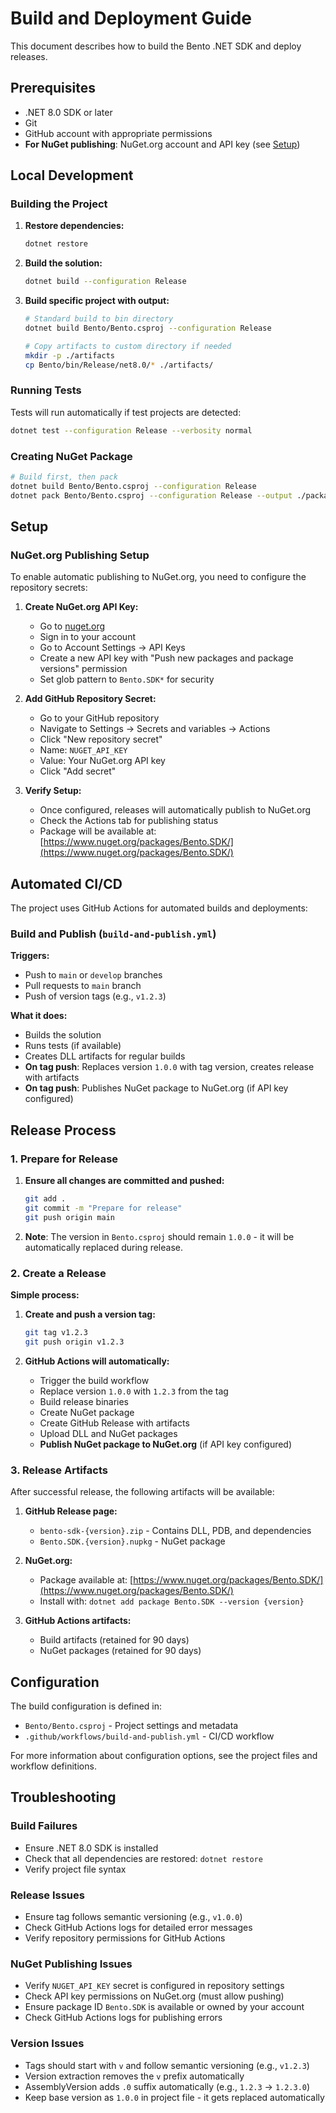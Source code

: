 # Build and Deployment Guide

This document describes how to build the Bento .NET SDK and deploy releases.

## Prerequisites

-   .NET 8.0 SDK or later
-   Git
-   GitHub account with appropriate permissions
-   **For NuGet publishing**: NuGet.org account and API key (see [Setup](#setup))

## Local Development

### Building the Project

1. **Restore dependencies:**

    ```bash
    dotnet restore
    ```

2. **Build the solution:**

    ```bash
    dotnet build --configuration Release
    ```

3. **Build specific project with output:**

    ```bash
    # Standard build to bin directory
    dotnet build Bento/Bento.csproj --configuration Release

    # Copy artifacts to custom directory if needed
    mkdir -p ./artifacts
    cp Bento/bin/Release/net8.0/* ./artifacts/
    ```

### Running Tests

Tests will run automatically if test projects are detected:

```bash
dotnet test --configuration Release --verbosity normal
```

### Creating NuGet Package

```bash
# Build first, then pack
dotnet build Bento/Bento.csproj --configuration Release
dotnet pack Bento/Bento.csproj --configuration Release --output ./packages --no-build
```

## Setup

### NuGet.org Publishing Setup

To enable automatic publishing to NuGet.org, you need to configure the repository secrets:

1. **Create NuGet.org API Key:**

    - Go to [nuget.org](https://www.nuget.org/)
    - Sign in to your account
    - Go to Account Settings → API Keys
    - Create a new API key with "Push new packages and package versions" permission
    - Set glob pattern to `Bento.SDK*` for security

2. **Add GitHub Repository Secret:**

    - Go to your GitHub repository
    - Navigate to Settings → Secrets and variables → Actions
    - Click "New repository secret"
    - Name: `NUGET_API_KEY`
    - Value: Your NuGet.org API key
    - Click "Add secret"

3. **Verify Setup:**
    - Once configured, releases will automatically publish to NuGet.org
    - Check the Actions tab for publishing status
    - Package will be available at: [https://www.nuget.org/packages/Bento.SDK/](https://www.nuget.org/packages/Bento.SDK/)

## Automated CI/CD

The project uses GitHub Actions for automated builds and deployments:

### Build and Publish (`build-and-publish.yml`)

**Triggers:**

-   Push to `main` or `develop` branches
-   Pull requests to `main` branch
-   Push of version tags (e.g., `v1.2.3`)

**What it does:**

-   Builds the solution
-   Runs tests (if available)
-   Creates DLL artifacts for regular builds
-   **On tag push**: Replaces version `1.0.0` with tag version, creates release with artifacts
-   **On tag push**: Publishes NuGet package to NuGet.org (if API key configured)

## Release Process

### 1. Prepare for Release

1. **Ensure all changes are committed and pushed:**

    ```bash
    git add .
    git commit -m "Prepare for release"
    git push origin main
    ```

2. **Note**: The version in `Bento.csproj` should remain `1.0.0` - it will be automatically replaced during release.

### 2. Create a Release

**Simple process:**

1. **Create and push a version tag:**

    ```bash
    git tag v1.2.3
    git push origin v1.2.3
    ```

2. **GitHub Actions will automatically:**
    - Trigger the build workflow
    - Replace version `1.0.0` with `1.2.3` from the tag
    - Build release binaries
    - Create NuGet package
    - Create GitHub Release with artifacts
    - Upload DLL and NuGet packages
    - **Publish NuGet package to NuGet.org** (if API key configured)

### 3. Release Artifacts

After successful release, the following artifacts will be available:

1. **GitHub Release page:**

    - `bento-sdk-{version}.zip` - Contains DLL, PDB, and dependencies
    - `Bento.SDK.{version}.nupkg` - NuGet package

2. **NuGet.org:**

    - Package available at: [https://www.nuget.org/packages/Bento.SDK/](https://www.nuget.org/packages/Bento.SDK/)
    - Install with: `dotnet add package Bento.SDK --version {version}`

3. **GitHub Actions artifacts:**
    - Build artifacts (retained for 90 days)
    - NuGet packages (retained for 90 days)

## Configuration

The build configuration is defined in:

-   `Bento/Bento.csproj` - Project settings and metadata
-   `.github/workflows/build-and-publish.yml` - CI/CD workflow

For more information about configuration options, see the project files and workflow definitions.

## Troubleshooting

### Build Failures

-   Ensure .NET 8.0 SDK is installed
-   Check that all dependencies are restored: `dotnet restore`
-   Verify project file syntax

### Release Issues

-   Ensure tag follows semantic versioning (e.g., `v1.0.0`)
-   Check GitHub Actions logs for detailed error messages
-   Verify repository permissions for GitHub Actions

### NuGet Publishing Issues

-   Verify `NUGET_API_KEY` secret is configured in repository settings
-   Check API key permissions on NuGet.org (must allow pushing)
-   Ensure package ID `Bento.SDK` is available or owned by your account
-   Check GitHub Actions logs for publishing errors

### Version Issues

-   Tags should start with `v` and follow semantic versioning (e.g., `v1.2.3`)
-   Version extraction removes the `v` prefix automatically
-   AssemblyVersion adds `.0` suffix automatically (e.g., `1.2.3` → `1.2.3.0`)
-   Keep base version as `1.0.0` in project file - it gets replaced automatically

